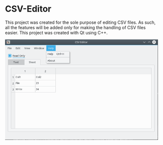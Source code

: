 # CSV-Editor
This project was created for the sole purpose of editing CSV files. As such, all the features will be added only for making the handling of CSV files easier. This project was created with Qt using C++.

![Inital screenshot of the application](./project-screenshots/1-Help-FileOpened.png)
